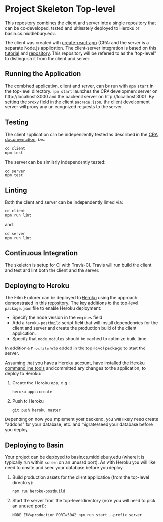# Project Skeleton Top-level

This repository combines the client and server into a single repository that can be co-developed, tested and ultimately deployed to Heroku or basin.cs.middlebury.edu.

The client was created with [create-react-app](https://github.com/facebookincubator/create-react-app) (CRA) and the server is a separate Node.js application. The client-server integration is based on this [tutorial](https://www.fullstackreact.com/articles/using-create-react-app-with-a-server/) and [repository](https://github.com/fullstackreact/food-lookup-demo). This repository will be referred to as the "top-level" to distinguish it from the client and server.

## Running the Application

The combined application, client and server, can be run with `npm start` in the top-level directory. `npm start` launches the CRA development server on http://localhost:3000 and the backend server on http://localhost:3001. By setting the `proxy` field in the client `package.json`, the client development server will proxy any unrecognized requests to the server.

## Testing

The client application can be independently tested as described in the [CRA documentation](https://github.com/facebookincubator/create-react-app/blob/master/packages/react-scripts/template/README.md#running-tests), i.e.:

```
cd client
npm test
```

The server can be similarly independently tested:

```
cd server
npm test
```

## Linting

Both the client and server can be independently linted via:

```
cd client
npm run lint
```

and

```
cd server
npm run lint
```

## Continuous Integration

The skeleton is setup for CI with Travis-CI. Travis will run build the client and test and lint both the client and the server.

## Deploying to Heroku

The Film Explorer can be deployed to [Heroku](heroku.com) using the approach demonstrated in this [repository](https://github.com/mars/heroku-cra-node). The key additions to the top-level `package.json` file to enable Heroku deployment:

* Specify the node version in the `engines` field
* Add a `heroku-postbuild` script field that will install dependencies for the client and server and create the production build of the client application.
* Specify that `node_modules` should be cached to optimize build time

In addition a `Procfile` was added in the top-level package to start the server.

Assuming that you have a Heroku account, have installed the [Heroku command line tools](https://devcenter.heroku.com/articles/heroku-cli) and committed any changes to the application, to deploy to Heroku:

1. Create the Heroku app, e.g.:

    ```
    heroku apps:create
    ```

1. Push to Heroku

    ```
    git push heroku master
    ```

Depending on how you implement your backend, you will likely need create "addons" for your database, etc. and migrate/seed your database before you deploy.

## Deploying to Basin

Your project can be deployed to basin.cs.middlebury.edu (where it is typically run within `screen` on an unused port). As with Heroku you will like need to create and seed your database before you deploy.

1. Build production assets for the client application (from the top-level directory):

    ```
    npm run heroku-postbuild
    ```

1. Start the server from the top-level directory (note you will need to pick an unused port):

  	```
  	NODE_ENV=production PORT=5042 npm run start --prefix server
  	```
